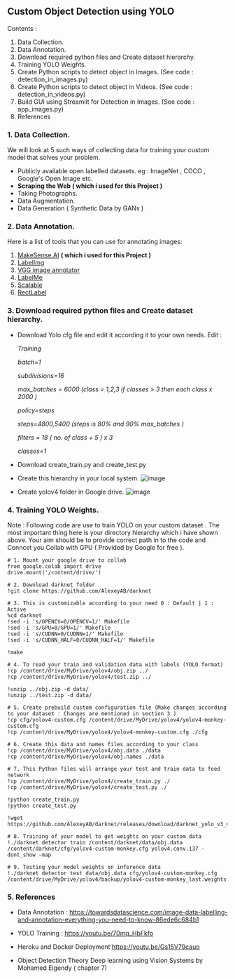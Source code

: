 ## Custom Object Detection using YOLO

Contents :
1. Data Collection.
2. Data Annotation.
3. Download required python files and Create dataset hierarchy. 
4. Training YOLO Weights.
5. Create Python scripts to detect object in Images. (See code : detection_in_images.py)
6. Create Python scripts to detect object in Videos. (See code : detection_in_videos.py)
7. Build GUI using Streamlit for Detection in Images. (See code : app_images.py)
8. References  

### 1. Data Collection.

We will look at 5 such ways of collecting data for training your custom model that solves your problem.

- Publicly available open labelled datasets.
eg : ImageNet , COCO , Google's Open Image etc.
- **Scraping the Web ( which i used for this Project )**
- Taking Photographs.
- Data Augmentation.
- Data Generation ( Synthetic Data by GANs )

### 2. Data Annotation.
Here is a list of tools that you can use for annotating images:

1.  [MakeSense.AI](https://www.makesense.ai/)  **( which i used for this Project )**
2.  [LabelImg](https://github.com/tzutalin/labelImg)
3.  [VGG image annotator](https://gitlab.com/vgg/via)
4.  [LabelMe](http://labelme.csail.mit.edu/Release3.0/)
5.  [Scalable](https://scalabel.ai/)
6.  [RectLabel](https://rectlabel.com/)

### 3. Download required python files and Create dataset hierarchy. 


- Download Yolo cfg file and edit it according it to your own needs.
Edit : 

	*Training*
	
	*batch=1*
  
	*subdivisions=16*
  
	*max_batches = 6000 (class = 1,2,3 if classes > 3 then each class  x 2000 )*
  
	*policy=steps*
  
	*steps=4800,5400 (steps is 80% and 90% max_batches )*
  
	*filters = 18 ( no. of class + 5 ) x 3*
  
	*classes=1*

- Download create_train.py and create_test.py
- Create this hierarchy in your local system.
![image](https://user-images.githubusercontent.com/86966248/197758148-31415571-a89b-4fd4-93f9-8f3888a42657.png)


-  Create yolov4 folder in Google drive.
![image](https://user-images.githubusercontent.com/86966248/197758073-377772ae-66e7-49af-9791-c059d1ee3a22.png)


### 4. Training YOLO Weights.
Note : Following code are use to train YOLO on your custom dataset .
The most important thing here is your directory hierarchy which i have shown above. Your aim should be to provide correct path in to the code and Conncet you Collab with GPU ( Provided by Google for free ).


    # 1. Mount your google drive to collab 
    from google.colab import drive
    drive.mount('/content/drive/')
    
    # 2. Download darknet folder
    !git clone https://github.com/AlexeyAB/darknet
    
    # 3. This is customizable according to your need 0 : Default | 1 : Active
    %cd darknet
    !sed -i 's/OPENCV=0/OPENCV=1/' Makefile
    !sed -i 's/GPU=0/GPU=1/' Makefile
    !sed -i 's/CUDNN=0/CUDNN=1/' Makefile
    !sed -i 's/CUDNN_HALF=0/CUDNN_HALF=1/' Makefile

    !make
    
    # 4. To read your train and validation data with labels (YOLO format)
    !cp /content/drive/MyDrive/yolov4/obj.zip ../
    !cp /content/drive/MyDrive/yolov4/test.zip ../
    
    !unzip ../obj.zip -d data/
    !unzip ../test.zip -d data/
    
    # 5. Create prebuild custom configuration file (Make changes according to your dataset : Changes are mentioned in section 3 )
    !cp cfg/yolov4-custom.cfg /content/drive/MyDrive/yolov4/yolov4-monkey-custom.cfg
    !cp /content/drive/MyDrive/yolov4/yolov4-monkey-custom.cfg ./cfg
    
    # 6. Create this data and names files according to your class 
    !cp /content/drive/MyDrive/yolov4/obj.data ./data
    !cp /content/drive/MyDrive/yolov4/obj.names ./data
    
    # 7. This Python files will arrange your test and train data to feed network
    !cp /content/drive/MyDrive/yolov4/create_train.py ./
    !cp /content/drive/MyDrive/yolov4/create_test.py ./
    
    !python create_train.py
    !python create_test.py
     
    !wget https://github.com/AlexeyAB/darknet/releases/download/darknet_yolo_v3_optimal/yolov4.conv.137
    
    # 8. Training of your model to get weights on your custom data
    !./darknet detector train /content/darknet/data/obj.data /content/darknet/cfg/yolov4-custom-monkey.cfg yolov4.conv.137 -dont_show -map
    
    # 9. Testing your model weights on inference data
    !./darknet detector test data/obj.data cfg/yolov4-custom-monkey.cfg /content/drive/MyDrive/yolov4/backup/yolov4-custom-monkey_last.weights

### 5. References  

- Data Annotation : 
 https://towardsdatascience.com/image-data-labelling-and-annotation-everything-you-need-to-know-86ede6c684b1

 - YOLO Training :
 https://youtu.be/70mq_HbFkfo
 
 - Heroku and Docker Deployment
https://youtu.be/Gs15V79cauo

- Object Detection Theory 
Deep learning using Vision Systems by Mohamed Elgendy ( chapter 7)
  
